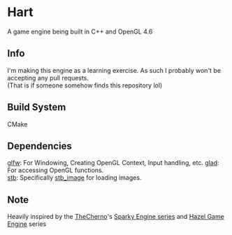 # Hart
A game engine being built in C++ and OpenGL 4.6 <br>

## Info 
I'm making this engine as a learning exercise. As such I probably won't be accepting any pull requests.<br>
(That is if someone somehow finds this repository lol)

## Build System
CMake

## Dependencies
[glfw](https://www.glfw.org/): For Windowing, Creating OpenGL Context, Input handling, etc.
[glad](https://glad.dav1d.de/): For accessing OpenGL functions.<br>
[stb](https://github.com/nothings/stb): Specifically [stb_image](https://github.com/nothings/stb/blob/master/stb_image.h) for loading images.<br>

## Note
Heavily inspired by the [TheCherno](https://www.youtube.com/@TheCherno)'s [Sparky Engine series](https://youtube.com/playlist?list=PLlrATfBNZ98fqE45g3jZA_hLGUrD4bo6_&si=7wCTJJ7dkz3_YiHU) and [Hazel Game Engine](https://youtube.com/playlist?list=PLlrATfBNZ98dC-V-N3m0Go4deliWHPFwT&si=DDBFTAqIOJZEUX0i) series <br>
